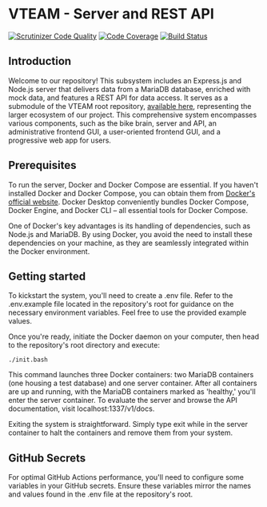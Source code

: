 # VTEAM - Server and REST API

[![Scrutinizer Code Quality](https://scrutinizer-ci.com/g/JuliaLind/vteam-server/badges/quality-score.png?b=main)](https://scrutinizer-ci.com/g/JuliaLind/vteam-server/?branch=main)
[![Code Coverage](https://scrutinizer-ci.com/g/JuliaLind/vteam-server/badges/coverage.png?b=main)](https://scrutinizer-ci.com/g/JuliaLind/vteam-server/?branch=main)
[![Build Status](https://scrutinizer-ci.com/g/JuliaLind/vteam-server/badges/build.png?b=main)](https://scrutinizer-ci.com/g/JuliaLind/vteam-server/build-status/main)

## Introduction
Welcome to our repository! This subsystem includes an Express.js and Node.js server that delivers data from a MariaDB database, enriched with mock data, and features a REST API for data access. It serves as a submodule of the VTEAM root repository, [available here](https://github.com/p0ntan/vteam-root), representing the larger ecosystem of our project. This comprehensive system encompasses various components, such as the bike brain, server and API, an administrative frontend GUI, a user-oriented frontend GUI, and a progressive web app for users.

## Prerequisites
To run the server, Docker and Docker Compose are essential. If you haven't installed Docker and Docker Compose, you can obtain them from [Docker's official website](https://www.docker.com/products/docker-desktop/). Docker Desktop conveniently bundles Docker Compose, Docker Engine, and Docker CLI – all essential tools for Docker Compose.

One of Docker's key advantages is its handling of dependencies, such as Node.js and MariaDB. By using Docker, you avoid the need to install these dependencies on your machine, as they are seamlessly integrated within the Docker environment.

## Getting started
To kickstart the system, you'll need to create a .env file. Refer to the .env.example file located in the repository's root for guidance on the necessary environment variables. Feel free to use the provided example values.

Once you're ready, initiate the Docker daemon on your computer, then head to the repository's root directory and execute:

```./init.bash```

This command launches three Docker containers: two MariaDB containers (one housing a test database) and one server container. After all containers are up and running, with the MariaDB containers marked as 'healthy,' you'll enter the server container. To evaluate the server and browse the API documentation, visit localhost:1337/v1/docs.

Exiting the system is straightforward. Simply type exit while in the server container to halt the containers and remove them from your system.

## GitHub Secrets
For optimal GitHub Actions performance, you'll need to configure some variables in your GitHub secrets. Ensure these variables mirror the names and values found in the .env file at the repository's root.
